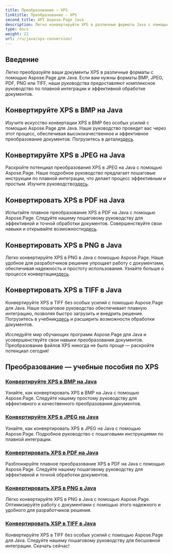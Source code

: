 ```yaml
---
title: Преобразование – XPS
linktitle: Преобразование – XPS
second_title: API Aspose.Page Java
description: Легко конвертируйте XPS в различные форматы Java с помощью Aspose.Page. Улучшите обработку документов с помощью наших пошаговых руководств для точного и эффективного преобразования.
type: docs
weight: 22
url: /ru/java/xps-conversion/
---
```


## Введение

Легко преобразуйте ваши документы XPS в различные форматы с помощью Aspose.Page для Java. Если вам нужны форматы BMP, JPEG, PDF, PNG или TIFF, наши руководства предоставляют комплексное руководство по плавной интеграции и эффективной обработке документов.

## Конвертируйте XPS в BMP на Java

 Изучите искусство конвертации XPS в BMP без особых усилий с помощью Aspose.Page для Java. Наше руководство проведет вас через этот процесс, обеспечивая высококачественное и эффективное преобразование документов. Погрузитесь в детали[здесь](./to-bmp/).

## Конвертируйте XPS в JPEG на Java

Раскройте потенциал преобразования XPS в JPEG на Java с помощью Aspose.Page. Наше подробное руководство предлагает пошаговые инструкции по плавной интеграции, что делает процесс эффективным и простым. Изучите руководство[здесь](./to-jpeg/).

## Конвертировать XPS в PDF на Java

 Испытайте плавное преобразование XPS в PDF на Java с помощью Aspose.Page. Следуйте нашему пошаговому руководству для эффективной и точной обработки документов. Совершенствуйте свои навыки и открывайте возможности[здесь](./to-pdf/).

## Конвертировать XPS в PNG в Java

 Легко конвертируйте XPS в PNG в Java с помощью Aspose.Page. Наше удобное для разработчиков решение упрощает работу с документами, обеспечивая надежность и простоту использования. Узнайте больше о процессе конвертации[здесь](./to-png/).

## Конвертировать XPS в TIFF в Java

 Конвертируйте XPS в TIFF без особых усилий с помощью Aspose.Page для Java. Наше пошаговое руководство обеспечивает плавную интеграцию, позволяя быстро загрузить и внедрить решение. Погрузитесь в учебник[здесь](./to-tiff/) и расширить возможности обработки документов.

Исследуйте мир обучающих программ Aspose.Page для Java и усовершенствуйте свои навыки преобразования документов. Преобразование файлов XPS никогда не было проще — раскройте потенциал сегодня!
## Преобразование — учебные пособия по XPS
### [Конвертируйте XPS в BMP на Java](./to-bmp/)
Узнайте, как конвертировать XPS в BMP на Java с помощью Aspose.Page. Следуйте нашему простому руководству для эффективного и качественного преобразования документов.
### [Конвертируйте XPS в JPEG на Java](./to-jpeg/)
Узнайте, как конвертировать XPS в JPEG на Java с помощью Aspose.Page. Подробное руководство с пошаговыми инструкциями по плавной интеграции.
### [Конвертировать XPS в PDF на Java](./to-pdf/)
Разблокируйте плавное преобразование XPS в PDF на Java с помощью Aspose.Page. Следуйте нашему пошаговому руководству для эффективной и точной обработки документов.
### [Конвертировать XPS в PNG в Java](./to-png/)
Легко конвертируйте XPS в PNG в Java с помощью Aspose.Page. Оптимизируйте работу с документами с помощью этого надежного и удобного для разработчиков решения.
### [Конвертировать XSP в TIFF в Java](./to-tiff/)
Конвертируйте XPS в TIFF без особых усилий с помощью Aspose.Page для Java. Следуйте нашему пошаговому руководству для бесшовной интеграции. Скачать сейчас!